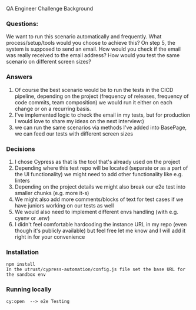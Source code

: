 QA Engineer Challenge
Background

### Questions:
We want to run this scenario automatically and frequently. What process/setup/tools would you choose to achieve this?
On step 5, the system is supposed to send an email. How would you check if the email was really received to the email address?
How would you test the same scenario on different screen sizes?


### Answers
1. Of course the best scenario would be to run the tests in the CICD pipeline, depending on the project (frequency of releases, frequency of code commits, team composition) we would run it either on each change or on a recurring basis.
2. I've implemented logic to check the email in my tests, but for production I would love to share my ideas on the next interview:)
3. we can run the same scenarios via methods I've added into BasePage, we can feed our tests with different screen sizes

### Decisions
1. I chose Cypress as that is the tool that's already used on the project
2. Depending where this test repo will be located (separate or as a part of the UI functionality) we might need to add other functionality like e.g. linters
3. Depending on the project details we might also break our e2e test into smaller chunks (e.g. more it-s)
4. We might also add more comments/blocks of text for test cases if we have juniors working on our tests as well
5. We would also need to implement different envs handling (with e.g. cyenv or .env)
6. I didn't feel comfortable hardcoding the instance URL in my repo (even though it's publicly available) but feel free let me know and I will add it right in for your convenience


### Installation
```
npm install
In the utrust/cypress-automation/config.js file set the base URL for the sandbox env
```

### Running locally

```
cy:open  --> e2e Testing 
```


